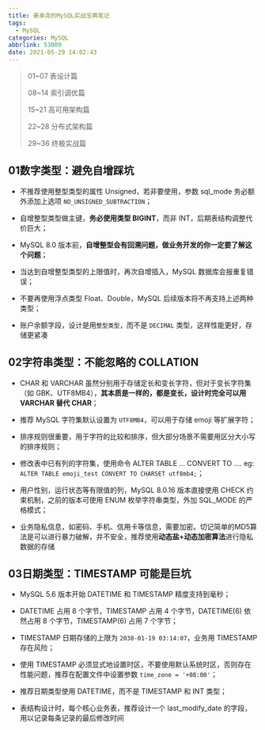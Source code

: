 ```yaml
---
title: 姜承尧的MySQL实战宝典笔记
tags:
  - MySQL
categories: MySQL
abbrlink: 53009
date: 2021-05-29 14:02:43
---
```


> 01~07 表设计篇
>
> 08~14 索引调优篇
>
> 15~21 高可用架构篇
>
> 22~28 分布式架构篇
>
> 29~36 终极实战篇

## 01数字类型：避免自增踩坑

* 不推荐使用整型类型的属性 Unsigned，若非要使用，参数 sql_mode 务必额外添加上选项 `NO_UNSIGNED_SUBTRACTION`；

* 自增整型类型做主键，**务必使用类型 BIGINT**，而非 INT，后期表结构调整代价巨大；

* MySQL 8.0 版本前，**自增整型会有回溯问题，做业务开发的你一定要了解这个问题**；

* 当达到自增整型类型的上限值时，再次自增插入，MySQL 数据库会报重复错误；

* 不要再使用浮点类型 Float、Double，MySQL 后续版本将不再支持上述两种类型；

* 账户余额字段，设计是用`整型类型`，而不是 `DECIMAL` 类型，这样性能更好，存储更紧凑

## 02字符串类型：不能忽略的 COLLATION

* CHAR 和 VARCHAR 虽然分别用于存储定长和变长字符，但对于变长字符集（如 GBK、UTF8MB4），**其本质是一样的，都是变长，设计时完全可以用 VARCHAR 替代 CHAR**；

* 推荐 MySQL 字符集默认设置为 `UTF8MB4`，可以用于存储 emoji 等扩展字符；

* 排序规则很重要，用于字符的比较和排序，但大部分场景不需要用区分大小写的排序规则；

* 修改表中已有列的字符集，使用命令 ALTER TABLE ... CONVERT TO .... eg: `ALTER TABLE emoji_test CONVERT TO CHARSET utf8mb4;`；

* 用户性别，运行状态等有限值的列，MySQL 8.0.16 版本直接使用 CHECK 约束机制，之前的版本可使用 ENUM 枚举字符串类型，外加 SQL_MODE 的严格模式；

* 业务隐私信息，如密码、手机、信用卡等信息，需要加密。切记简单的MD5算法是可以进行暴力破解，并不安全，推荐使用**动态盐+动态加密算法**进行隐私数据的存储

## 03日期类型：TIMESTAMP 可能是巨坑

* MySQL 5.6 版本开始 DATETIME 和 TIMESTAMP 精度支持到毫秒；

* DATETIME 占用 8 个字节，TIMESTAMP 占用 4 个字节，DATETIME(6) 依然占用 8 个字节，TIMESTAMP(6) 占用 7 个字节；

* TIMESTAMP 日期存储的上限为 `2038-01-19 03:14:07`，业务用 TIMESTAMP 存在风险；

* 使用 TIMESTAMP 必须显式地设置时区，不要使用默认系统时区，否则存在性能问题，推荐在配置文件中设置参数 `time_zone = '+08:00'`；

* 推荐日期类型使用 DATETIME，而不是 TIMESTAMP 和 INT 类型；

* 表结构设计时，每个核心业务表，推荐设计一个 last_modify_date 的字段，用以记录每条记录的最后修改时间

